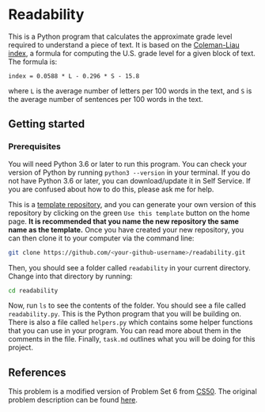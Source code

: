 # Readability

This is a Python program that calculates the approximate grade level required to understand a piece of text. It is based on the [Coleman-Liau index](https://en.wikipedia.org/wiki/Coleman%E2%80%93Liau_index), a formula for computing the U.S. grade level for a given block of text. The formula is:

```TeX
index = 0.0588 * L - 0.296 * S - 15.8
```

where `L` is the average number of letters per 100 words in the text, and `S` is the average number of sentences per 100 words in the text.

## Getting started

### Prerequisites

You will need Python 3.6 or later to run this program. You can check your version of Python by running `python3 --version` in your terminal. If you do not have Python 3.6 or later, you can download/update it in Self Service. If you are confused about how to do this, please ask me for help.

This is a [template repository](https://docs.github.com/en/repositories/creating-and-managing-repositories/creating-a-repository-from-a-template), and you can generate your own version of this repository by clicking on the green `Use this template` button on the home page. **It is recommended that you name the new repository the same name as the template.** Once you have created your new repository, you can then clone it to your computer via the command line:

```bash
git clone https://github.com/<your-github-username>/readability.git
```

Then, you should see a folder called `readability` in your current directory. Change into that directory by running:

```bash
cd readability
```

Now, run `ls` to see the contents of the folder. You should see a file called `readability.py`. This is the Python program that you will be building on. There is also a file called `helpers.py` which contains some helper functions that you can use in your program. You can read more about them in the comments in the file. Finally, `task.md` outlines what you will be doing for this project.

## References

This problem is a modified version of Problem Set 6 from [CS50](https://cs50.harvard.edu/x/). The original problem description can be found [here](https://cs50.harvard.edu/x/2020/psets/6/readability/).
